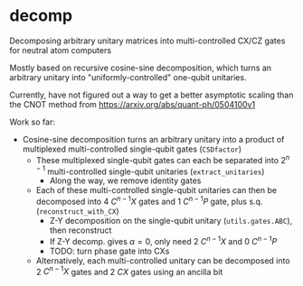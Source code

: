 # decomp
Decomposing arbitrary unitary matrices into multi-controlled CX/CZ gates for neutral atom computers

Mostly based on recursive cosine-sine decomposition, which turns an arbitrary unitary into "uniformly-controlled" one-qubit unitaries. 

Currently, have not figured out a way to get a better asymptotic scaling than the CNOT method from https://arxiv.org/abs/quant-ph/0504100v1

Work so far:

- Cosine-sine decomposition turns an arbitrary unitary into a product of multiplexed multi-controlled single-qubit gates (`CSDfactor`)
  - These multiplexed single-qubit gates can each be separated into $2^{n-1}$ multi-controlled single-qubit unitaries (`extract_unitaries`)
    - Along the way, we remove identity gates
  - Each of these multi-controlled single-qubit unitaries can then be decomposed into 4 $C^{n-1}X$ gates and 1 $C^{n-1}P$ gate, plus s.q. (`reconstruct_with_CX`)
    - Z-Y decomposition on the single-qubit unitary (`utils.gates.ABC`), then reconstruct
    - If Z-Y decomp. gives $\alpha=0$, only need 2 $C^{n-1}X$ and 0 $C^{n-1}P$
    - TODO: turn phase gate into CXs
  - Alternatively, each multi-controlled unitary can be decomposed into 2 $C^{n-1}X$ gates and 2 $CX$ gates using an ancilla bit
